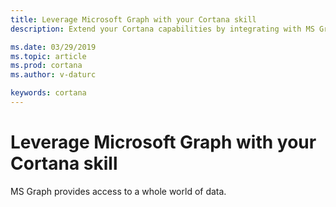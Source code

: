 ```yaml
---
title: Leverage Microsoft Graph with your Cortana skill
description: Extend your Cortana capabilities by integrating with MS Graph. 

ms.date: 03/29/2019
ms.topic: article
ms.prod: cortana
ms.author: v-daturc

keywords: cortana
---  
```


# Leverage Microsoft Graph with your Cortana skill  

MS Graph provides access to a whole world of data.